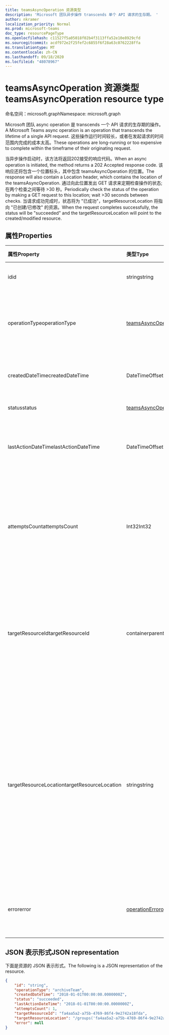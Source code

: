 ```yaml
---
title: teamsAsyncOperation 资源类型
description: 'Microsoft 团队异步操作 transcends 单个 API 请求的生存期。 '
author: nkramer
localization_priority: Normal
ms.prod: microsoft-teams
doc_type: resourcePageType
ms.openlocfilehash: c11527f5a05018f02b4f3113ffa52e10e8929cfd
ms.sourcegitcommit: acdf972e2f25fef2c6855f6f28a63c0762228ffa
ms.translationtype: MT
ms.contentlocale: zh-CN
ms.lasthandoff: 09/18/2020
ms.locfileid: "48078967"
---
```

# <a name="teamsasyncoperation-resource-type"></a><span data-ttu-id="4bb64-103">teamsAsyncOperation 资源类型</span><span class="sxs-lookup"><span data-stu-id="4bb64-103">teamsAsyncOperation resource type</span></span>

<span data-ttu-id="4bb64-104">命名空间：microsoft.graph</span><span class="sxs-lookup"><span data-stu-id="4bb64-104">Namespace: microsoft.graph</span></span>



<span data-ttu-id="4bb64-105">Microsoft 团队 async operation 是 transcends 一个 API 请求的生存期的操作。</span><span class="sxs-lookup"><span data-stu-id="4bb64-105">A Microsoft Teams async operation is an operation that transcends the lifetime of a single API request.</span></span> <span data-ttu-id="4bb64-106">这些操作运行时间较长，或者在发起请求的时间范围内完成的成本太高。</span><span class="sxs-lookup"><span data-stu-id="4bb64-106">These operations are long-running or too expensive to complete within the timeframe of their originating request.</span></span>

<span data-ttu-id="4bb64-107">当异步操作启动时，该方法将返回202接受的响应代码。</span><span class="sxs-lookup"><span data-stu-id="4bb64-107">When an async operation is initiated, the method returns a 202 Accepted response code.</span></span> <span data-ttu-id="4bb64-108">该响应还将包含一个位置标头，其中包含 teamsAsyncOperation 的位置。</span><span class="sxs-lookup"><span data-stu-id="4bb64-108">The response will also contain a Location header, which contains the location of the teamsAsyncOperation.</span></span> <span data-ttu-id="4bb64-109">通过向此位置发出 GET 请求来定期检查操作的状态;在两个检查之间等待 >30 秒。</span><span class="sxs-lookup"><span data-stu-id="4bb64-109">Periodically check the status of the operation by making a GET request to this location; wait >30 seconds between checks.</span></span>
<span data-ttu-id="4bb64-110">当请求成功完成时，状态将为 "已成功"，targetResourceLocation 将指向 "已创建/已修改" 的资源。</span><span class="sxs-lookup"><span data-stu-id="4bb64-110">When the request completes successfully, the status will be "succeeded" and the targetResourceLocation will point to the created/modified resource.</span></span>

## <a name="properties"></a><span data-ttu-id="4bb64-111">属性</span><span class="sxs-lookup"><span data-stu-id="4bb64-111">Properties</span></span>

| <span data-ttu-id="4bb64-112">属性</span><span class="sxs-lookup"><span data-stu-id="4bb64-112">Property</span></span> | <span data-ttu-id="4bb64-113">类型</span><span class="sxs-lookup"><span data-stu-id="4bb64-113">Type</span></span>   | <span data-ttu-id="4bb64-114">说明</span><span class="sxs-lookup"><span data-stu-id="4bb64-114">Description</span></span> |
|:---------------|:--------|:----------|
|<span data-ttu-id="4bb64-115">id</span><span class="sxs-lookup"><span data-stu-id="4bb64-115">id</span></span>|<span data-ttu-id="4bb64-116">string</span><span class="sxs-lookup"><span data-stu-id="4bb64-116">string</span></span> |<span data-ttu-id="4bb64-117">唯一操作 id。</span><span class="sxs-lookup"><span data-stu-id="4bb64-117">Unique operation id.</span></span>|
|<span data-ttu-id="4bb64-118">operationType</span><span class="sxs-lookup"><span data-stu-id="4bb64-118">operationType</span></span>|[<span data-ttu-id="4bb64-119">teamsAsyncOperationType</span><span class="sxs-lookup"><span data-stu-id="4bb64-119">teamsAsyncOperationType</span></span>](teamsasyncoperationtype.md) |<span data-ttu-id="4bb64-120">指示正在描述的操作的类型。</span><span class="sxs-lookup"><span data-stu-id="4bb64-120">Denotes which type of operation is being described.</span></span>|
|<span data-ttu-id="4bb64-121">createdDateTime</span><span class="sxs-lookup"><span data-stu-id="4bb64-121">createdDateTime</span></span>|<span data-ttu-id="4bb64-122">DateTimeOffset</span><span class="sxs-lookup"><span data-stu-id="4bb64-122">DateTimeOffset</span></span> |<span data-ttu-id="4bb64-123">创建操作的时间。</span><span class="sxs-lookup"><span data-stu-id="4bb64-123">Time when the operation was created.</span></span>|
|<span data-ttu-id="4bb64-124">status</span><span class="sxs-lookup"><span data-stu-id="4bb64-124">status</span></span>|[<span data-ttu-id="4bb64-125">teamsAsyncOperationStatus</span><span class="sxs-lookup"><span data-stu-id="4bb64-125">teamsAsyncOperationStatus</span></span>](teamsasyncoperationstatus.md)| <span data-ttu-id="4bb64-126">操作状态。</span><span class="sxs-lookup"><span data-stu-id="4bb64-126">Operation status.</span></span>|
|<span data-ttu-id="4bb64-127">lastActionDateTime</span><span class="sxs-lookup"><span data-stu-id="4bb64-127">lastActionDateTime</span></span>|<span data-ttu-id="4bb64-128">DateTimeOffset</span><span class="sxs-lookup"><span data-stu-id="4bb64-128">DateTimeOffset</span></span> |<span data-ttu-id="4bb64-129">上次更新异步操作的时间。</span><span class="sxs-lookup"><span data-stu-id="4bb64-129">Time when the async operation was last updated.</span></span>|
|<span data-ttu-id="4bb64-130">attemptsCount</span><span class="sxs-lookup"><span data-stu-id="4bb64-130">attemptsCount</span></span>|<span data-ttu-id="4bb64-131">Int32</span><span class="sxs-lookup"><span data-stu-id="4bb64-131">Int32</span></span>|<span data-ttu-id="4bb64-132">在标记为 "成功" 或 "失败" 之前尝试操作的次数。</span><span class="sxs-lookup"><span data-stu-id="4bb64-132">Number of times the operation was attempted before being marked successful or failed.</span></span>|
|<span data-ttu-id="4bb64-133">targetResourceId</span><span class="sxs-lookup"><span data-stu-id="4bb64-133">targetResourceId</span></span>|<span data-ttu-id="4bb64-134">containerparentjob</span><span class="sxs-lookup"><span data-stu-id="4bb64-134">guid</span></span> |<span data-ttu-id="4bb64-135">作为此异步操作（通常为 [团队](../resources/team.md)）的结果创建或修改的对象的 ID。</span><span class="sxs-lookup"><span data-stu-id="4bb64-135">The ID of the object that's created or modified as result of this async operation, typically a [team](../resources/team.md).</span></span>|
|<span data-ttu-id="4bb64-136">targetResourceLocation</span><span class="sxs-lookup"><span data-stu-id="4bb64-136">targetResourceLocation</span></span>|<span data-ttu-id="4bb64-137">string</span><span class="sxs-lookup"><span data-stu-id="4bb64-137">string</span></span>|<span data-ttu-id="4bb64-138">作为此异步操作的结果创建或修改的对象的位置。</span><span class="sxs-lookup"><span data-stu-id="4bb64-138">The location of the object that's created or modified as result of this async operation.</span></span> <span data-ttu-id="4bb64-139">应将此 URL 视为不透明值，而不会将其解析为其组件路径。</span><span class="sxs-lookup"><span data-stu-id="4bb64-139">This URL should be treated as an opaque value and not parsed into its component paths.</span></span>|
|<span data-ttu-id="4bb64-140">error</span><span class="sxs-lookup"><span data-stu-id="4bb64-140">error</span></span>|[<span data-ttu-id="4bb64-141">operationError</span><span class="sxs-lookup"><span data-stu-id="4bb64-141">operationError</span></span>](operationerror.md)|<span data-ttu-id="4bb64-142">导致异步操作失败的任何错误。</span><span class="sxs-lookup"><span data-stu-id="4bb64-142">Any error that causes the async operation to fail.</span></span>|

## <a name="json-representation"></a><span data-ttu-id="4bb64-143">JSON 表示形式</span><span class="sxs-lookup"><span data-stu-id="4bb64-143">JSON representation</span></span>

<span data-ttu-id="4bb64-144">下面是资源的 JSON 表示形式。</span><span class="sxs-lookup"><span data-stu-id="4bb64-144">The following is a JSON representation of the resource.</span></span>

<!-- {
  "blockType": "resource",
  "keyProperty": "id",
  "@odata.type": "microsoft.graph.teamsAsyncOperation"
}-->

```json
{
    "id": "string",
    "operationType": "archiveTeam",
    "createdDateTime": "2018-01-01T00:00:00.0000000Z",
    "status": "succeeded",
    "lastActionDateTime": "2018-01-01T00:00:00.0000000Z",
    "attemptsCount": 1,
    "targetResourceId": "fa4aa5a2-a75b-4769-86f4-9e2742a18fda",
    "targetResourceLocation": "/groups('fa4aa5a2-a75b-4769-86f4-9e2742a18fda')/team",
    "error": null
}
```

<!-- uuid: 20fd7863-9545-40d4-ae8f-fee2d115a690
2015-10-25 14:57:30 UTC -->
<!-- {
  "type": "#page.annotation",
  "description": "teams async operation resource",
  "keywords": "",
  "section": "documentation",
  "tocPath": ""
}-->

